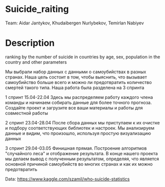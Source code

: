 # Suicide_raiting
Team: Aidar Jantykov, Khudaibergen Nurlybekov, Temirlan Nabiyev

# Description
ranking by the number of suicide in countries by age, sex, population in the country and other parameters

Мы выбрали набор данных с данными о самоубийствах в разных странах. Наша цель состоит в том, чтобы выяснить, что вызывает самоубийство больше всего и можно ли предотвратить количество смертей такого типа. Наша работа была разделена на 3 спринта

1 спринт 15.04-22.04
Здесь мы распределяем работу каждого члена команды и начинаем собирать данные для более точного прогноза. Создайте проект и загрузите все ваши материалы и работы для совместной работы

2 спринт 23.04-28.04
После сбора данных мы приступаем к их очистке и подбору соответствующих библиотек и настроек. Мы анализируем данные и видим, что произошло, используя простую визуализацию данных

3 спринт 29.04-03.05
Финишная прямая. Построение алгоритмов "случайного леса" и отображение результата. В конце нашего проекта мы делаем вывод с полученным результатом, определяя, что является основной причиной самоубийств во многих странах и как их можно предотвратить
 
 Data: https://www.kaggle.com/szamil/who-suicide-statistics
